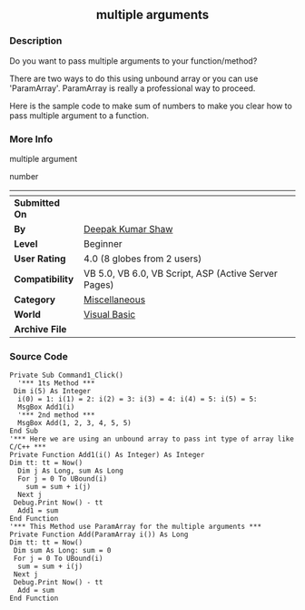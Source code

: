 ﻿<div align="center">

## multiple arguments


</div>

### Description

Do you want to pass multiple arguments to your function/method?

There are two ways to do this using unbound array or you can use 'ParamArray'. ParamArray is really a professional way to proceed.

Here is the sample code to make sum of numbers to make you clear how to pass multiple argument to a function.
 
### More Info
 
multiple argument

number


<span>             |<span>
---                |---
**Submitted On**   |
**By**             |[Deepak Kumar Shaw](https://github.com/Planet-Source-Code/PSCIndex/blob/master/ByAuthor/deepak-kumar-shaw.md)
**Level**          |Beginner
**User Rating**    |4.0 (8 globes from 2 users)
**Compatibility**  |VB 5\.0, VB 6\.0, VB Script, ASP \(Active Server Pages\) 
**Category**       |[Miscellaneous](https://github.com/Planet-Source-Code/PSCIndex/blob/master/ByCategory/miscellaneous__1-1.md)
**World**          |[Visual Basic](https://github.com/Planet-Source-Code/PSCIndex/blob/master/ByWorld/visual-basic.md)
**Archive File**   |[](https://github.com/Planet-Source-Code/deepak-kumar-shaw-multiple-arguments__1-38960/archive/master.zip)





### Source Code

```
Private Sub Command1_Click()
  '*** 1ts Method ***
 Dim i(5) As Integer
  i(0) = 1: i(1) = 2: i(2) = 3: i(3) = 4: i(4) = 5: i(5) = 5:
  MsgBox Add1(i)
  '*** 2nd method ***
  MsgBox Add(1, 2, 3, 4, 5, 5)
End Sub
'*** Here we are using an unbound array to pass int type of array like C/C++ ***
Private Function Add1(i() As Integer) As Integer
Dim tt: tt = Now()
  Dim j As Long, sum As Long
  For j = 0 To UBound(i)
    sum = sum + i(j)
  Next j
 Debug.Print Now() - tt
  Add1 = sum
End Function
'*** This Method use ParamArray for the multiple arguments ***
Private Function Add(ParamArray i()) As Long
Dim tt: tt = Now()
 Dim sum As Long: sum = 0
 For j = 0 To UBound(i)
  sum = sum + i(j)
 Next j
 Debug.Print Now() - tt
  Add = sum
End Function
```

